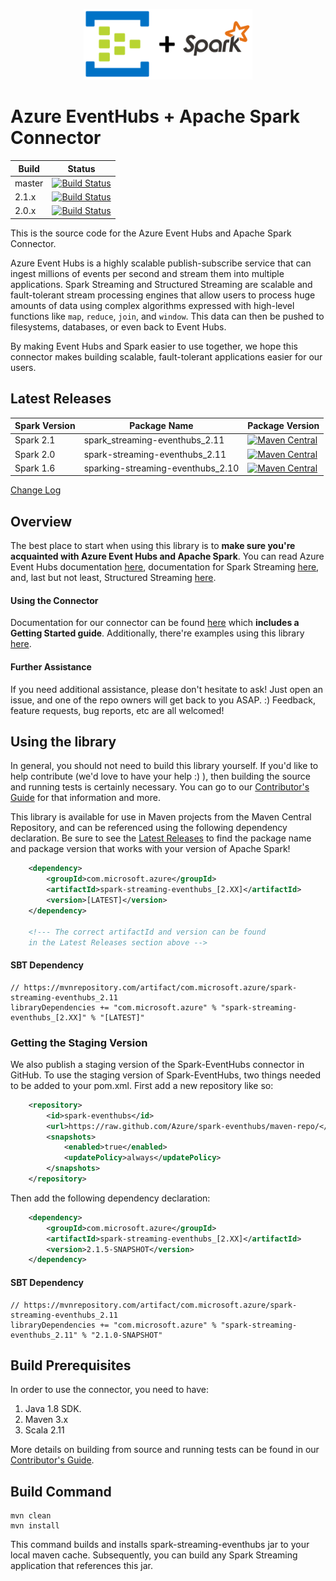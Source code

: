 <p align="center">
  <img src="event-hubs_spark.png" alt="Azure Event Hubs + Apache Spark Connector" width="270"/>
</p>

# Azure EventHubs + Apache Spark Connector 

|Build|Status|
|------|-------------|
|master|[![Build Status](https://travis-ci.org/Azure/spark-eventhubs.svg?branch=master)](https://travis-ci.org/Azure/spark-eventhubs)|
|2.1.x|[![Build Status](https://travis-ci.org/Azure/spark-eventhubs.svg?branch=2.1.x)](https://travis-ci.org/Azure/spark-eventhubs)|
|2.0.x|[![Build Status](https://travis-ci.org/Azure/spark-eventhubs.svg?branch=2.0.x)](https://travis-ci.org/Azure/spark-eventhubs)|

This is the source code for the Azure Event Hubs and Apache Spark Connector. 

Azure Event Hubs is a highly scalable publish-subscribe service that can ingest millions of events per second and stream them into multiple applications. Spark Streaming and Structured Streaming are scalable and fault-tolerant stream processing engines that allow users to process huge amounts of data using complex algorithms expressed with high-level functions like ```map```, ```reduce```, ```join```, and ```window```. This data can then be pushed to filesystems, databases, or even back to Event Hubs.  

By making Event Hubs and Spark easier to use together, we hope this connector makes building scalable, fault-tolerant applications easier for our users. 

## Latest Releases
|Spark Version|Package Name|Package Version|
|-------------|------------|----------------|
|Spark 2.1|spark_streaming-eventhubs_2.11|[![Maven Central](https://maven-badges.herokuapp.com/maven-central/com.microsoft.azure/spark-streaming-eventhubs_2.11/badge.svg)](https://maven-badges.herokuapp.com/maven-central/com.microsoft.azure/spark-streaming-eventhubs_2.11)|
|Spark 2.0|spark-streaming-eventhubs_2.11|[![Maven Central](https://img.shields.io/maven-central/v/com.microsoft.azure/spark-streaming-eventhubs_2.11/2.0.9.svg)](https://maven-badges.herokuapp.com/maven-central/com.microsoft.azure/spark-streaming-eventhubs_2.11)|
|Spark 1.6|sparking-streaming-eventhubs_2.10|[![Maven Central](https://maven-badges.herokuapp.com/maven-central/com.microsoft.azure/spark-streaming-eventhubs_2.10/badge.svg)](https://maven-badges.herokuapp.com/maven-central/com.microsoft.azure/spark-streaming-eventhubs_2.10)

[Change Log](docs/change_log.md)

## Overview
The best place to start when using this library is to **make sure you're acquainted with Azure Event Hubs and Apache Spark**. You can read Azure Event Hubs documentation [here](https://docs.microsoft.com/en-us/azure/event-hubs/event-hubs-what-is-event-hubs), documentation for Spark Streaming [here](https://spark.apache.org/docs/latest/streaming-programming-guide.html), and, last but not least, Structured Streaming [here](https://spark.apache.org/docs/latest/structured-streaming-programming-guide.html). 

#### Using the Connector 
Documentation for our connector can be found [here](docs/README.md) which **includes a Getting Started guide**. Additionally, there're examples using this library [here](https://github.com/hdinsight/spark-eventhubs/examples). 

#### Further Assistance 
If you need additional assistance, please don't hesitate to ask! Just open an issue, and one of the repo owners will get back to you ASAP. :) Feedback, feature requests, bug reports, etc are all welcomed!

## Using the library
In general, you should not need to build this library yourself. If you'd like to help contribute (we'd love to have your help :) ), then building the source and running tests is certainly necessary. You can go to our [Contributor's Guide](/CONTRIBUTING.md) for that information and more. 

This library is available for use in Maven projects from the Maven Central Repository, and can be referenced using the following dependency declaration. Be sure to see the [Latest Releases](#latest-releases) to find the package name and package version that works with your version of Apache Spark!

```XML
    <dependency>
        <groupId>com.microsoft.azure</groupId>
        <artifactId>spark-streaming-eventhubs_[2.XX]</artifactId>
        <version>[LATEST]</version>
    </dependency>
	
	<!--- The correct artifactId and version can be found
	in the Latest Releases section above -->
```

#### SBT Dependency
    // https://mvnrepository.com/artifact/com.microsoft.azure/spark-streaming-eventhubs_2.11
    libraryDependencies += "com.microsoft.azure" % "spark-streaming-eventhubs_[2.XX]" % "[LATEST]"

### Getting the Staging Version
We also publish a staging version of the Spark-EventHubs connector in GitHub. To use the staging version of Spark-EventHubs, two things needed to be added to your pom.xml. First add a new repository like so:

```XML
	<repository>
		<id>spark-eventhubs</id>
		<url>https://raw.github.com/Azure/spark-eventhubs/maven-repo/</url>
		<snapshots>
			<enabled>true</enabled>
			<updatePolicy>always</updatePolicy>
		</snapshots>
	</repository>
```

Then add the following dependency declaration:

```XML
    <dependency>
        <groupId>com.microsoft.azure</groupId>
        <artifactId>spark-streaming-eventhubs_[2.XX]</artifactId>
        <version>2.1.5-SNAPSHOT</version>
    </dependency>
```

#### SBT Dependency
    // https://mvnrepository.com/artifact/com.microsoft.azure/spark-streaming-eventhubs_2.11
    libraryDependencies += "com.microsoft.azure" % "spark-streaming-eventhubs_2.11" % "2.1.0-SNAPSHOT"

## Build Prerequisites

In order to use the connector, you need to have:

1. Java 1.8 SDK.
2. Maven 3.x
3. Scala 2.11

More details on building from source and running tests can be found in our [Contributor's Guide](CONTRIBUTING.md). 

## Build Command
    mvn clean
    mvn install 
This command builds and installs spark-streaming-eventhubs jar to your local maven cache. Subsequently, you can build any Spark Streaming application that references this jar.

